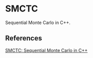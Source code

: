 # SMCTC

Sequential Monte Carlo in C++.

## References

[SMCTC: Sequential Monte Carlo in C++](http://www.jstatsoft.org/v30/i06)
